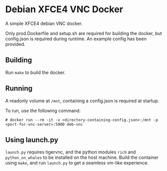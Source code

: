 # Debian XFCE4 VNC Docker

A simple XFCE4 debian VNC docker.

Only prod.Dockerfile and setup.sh are required for building the docker, but config.json is required during runtime. An example config has been provided.

## Building

Run `make` to build the docker.

## Running

A readonly volume at `/mnt`, containing a config.json is required at startup.

To run, use the following command:
```
# docker run --rm -it -v <directory-containing-config.json>:/mnt -p <port-for-vnc-server>:5900 deb-vnc
```
## Using launch.py

`launch.py` requires tigervnc, and the python modules `rich` and `python_on_whales` to be installed on the host machine. Build the container using `make`, and run `launch.py` to get a seamless vm-like experience.
